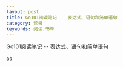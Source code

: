 ```yaml
---
layout: post
title: Go101阅读笔记 -- 表达式、语句和简单语句
category: 读书
keywords: 阅读,书单
---
```


Go101阅读笔记 -- 表达式、语句和简单语句







as
